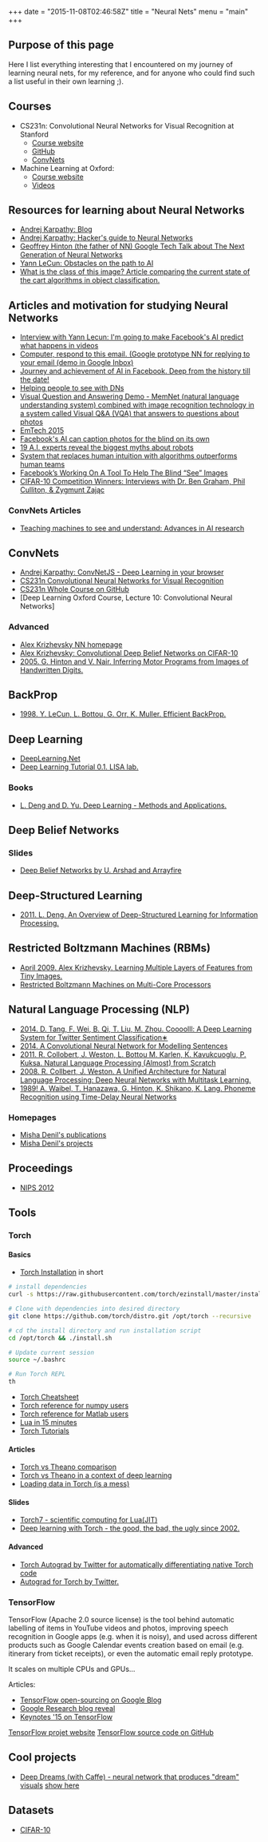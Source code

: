 +++
date = "2015-11-08T02:46:58Z"
title = "Neural Nets"
menu = "main"
+++

## Purpose of this page

Here I list everything interesting that I encountered on my journey of learning neural nets, for my reference, and for anyone who could find such a list useful in their own learning ;).

## Courses
* CS231n: Convolutional Neural Networks for Visual Recognition at Stanford
  * [Course website](http://cs231n.stanford.edu/)
  * [GitHub](http://cs231n.github.io/)
  * [ConvNets](http://cs231n.github.io/convolutional-networks/)
* Machine Learning at Oxford:
  * [Course website](https://www.cs.ox.ac.uk/people/nando.defreitas/machinelearning/)
  * [Videos](https://www.youtube.com/user/ProfNandoDF/videos)


## Resources for learning about Neural Networks

* [Andrej Karpathy: Blog](http://karpathy.github.io/neuralnets/)
* [Andrej Karpathy: Hacker's guide to Neural Networks](http://karpathy.github.io/neuralnets/)
* [Geoffrey Hinton (the father of NN) Google Tech Talk about The Next Generation of Neural Networks](https://youtu.be/AyzOUbkUf3M)
* [Yann LeCun: Obstacles on the path to AI](https://drive.google.com/file/d/0BxKBnD5y2M8NbWN6XzM5UXkwNDA/view)
* [What is the class of this image? Article comparing the current state of the cart algorithms in object classification.](http://rodrigob.github.io/are_we_there_yet/build/classification_datasets_results.html)

## Articles and motivation for studying Neural Networks
* [Interview with Yann Lecun: I'm going to make Facebook's AI predict what happens in videos](https://www.newscientist.com/article/dn28456-im-going-to-make-facebooks-ai-predict-what-happen-in-videos/)
* [Computer, respond to this email. (Google prototype NN for replying to your email (demo in Google Inbox)](http://googleresearch.blogspot.co.uk/2015/11/computer-respond-to-this-email.html)
* [Journey and achievement of AI in Facebook. Deep from the history till the date!](https://www.facebook.com/1656448931234602/videos/1668490396697122/)
* [Helping people to see with DNs](https://www.facebook.com/zuck/videos/10102456212502251/)
* [Visual Question and Answering Demo - MemNet (natural language understanding system) combined with image recognition technology in a system called Visual Q&A (VQA) that answers to questions about photos](https://www.facebook.com/Engineering/videos/10153621574817200/)
* [EmTech 2015](http://www.technologyreview.com/emtech/15/)
* [Facebook's AI can caption photos for the blind on its own](http://www.technologyreview.com/emtech/15/)
* [19 A.I. experts reveal the biggest myths about robots](http://uk.businessinsider.com/myths-misconceptions-about-artificial-intelligence-2015-9?r=US&IR=T)
* [System that replaces human intuition with algorithms outperforms human teams](http://phys.org/news/2015-10-human-intuition-algorithms-outperforms-teams.html)
* [Facebook’s Working On A Tool To Help The Blind “See” Images](http://techcrunch.com/2015/10/13/facebooks-working-on-a-tool-to-help-the-blind-see-images/#.wqgozt:NWyq)
* [CIFAR-10 Competition Winners: Interviews with Dr. Ben Graham, Phil Culliton, & Zygmunt Zając](http://blog.kaggle.com/2015/01/02/cifar-10-competition-winners-interviews-with-dr-ben-graham-phil-culliton-zygmunt-zajac/)

### ConvNets Articles
* [Teaching machines to see and understand: Advances in AI research
](https://code.facebook.com/posts/1478523512478471/teaching-machines-to-see-and-understand-advances-in-ai-research/)

## ConvNets

* [Andrej Karpathy: ConvNetJS - Deep Learning in your browser](http://cs.stanford.edu/people/karpathy/convnetjs/)
* [CS231n Convolutional Neural Networks for Visual Recognition](http://cs231n.github.io/convolutional-networks/)
* [CS231n Whole Course on GitHub](http://cs231n.github.io/)
* [Deep Learning Oxford Course, Lecture 10: Convolutional Neural Networks]

### Advanced

* [Alex Krizhevsky NN homepage](http://www.cs.toronto.edu/~kriz/index.html)
* [Alex Krizhevsky: Convolutional Deep Belief Networks on CIFAR-10](http://www.cs.toronto.edu/~kriz/conv-cifar10-aug2010.pdf)
* [2005. G. Hinton and V. Nair. Inferring Motor Programs from Images of Handwritten Digits.](http://machinelearning.wustl.edu/mlpapers/paper_files/NIPS2005_512.pdf)

## BackProp

* [1998. Y. LeCun, L. Bottou, G. Orr, K. Muller. Efficient BackProp.](http://www.researchgate.net/file.PostFileLoader.html?id=5617d6e2614325cd958b45f9&assetKey=AS%3A282660464283650%401444402914706&usg=AFQjCNGlW-fjs6vqQ5p-GkZWEyc1nHguNQ&sig2=JFoERw-KFpeS22Wv0HkDlQ)

## Deep Learning

* [DeepLearning.Net](http://deeplearning.net/)
* [Deep Learning Tutorial 0.1. LISA lab.](http://deeplearning.net/tutorial/deeplearning.pdf)

### Books
* [L. Deng and D. Yu. Deep Learning - Methods and Applications.](http://research.microsoft.com/pubs/209355/DeepLearning-NowPublishing-Vol7-SIG-039.pdf)

## Deep Belief Networks

### Slides
* [Deep Belief Networks by U. Arshad and Arrayfire](http://on-demand.gputechconf.com/gtc/2015/presentation/S5722-Umar-Arshad.pdf)

## Deep-Structured Learning

* [2011. L. Deng. An Overview of Deep-Structured Learning for Information Processing.](http://research.microsoft.com/pubs/155609/DENG-APSIPA.pdf)

## Restricted Boltzmann Machines (RBMs)

* [April 2009. Alex Krizhevsky. Learning Multiple Layers of Features from Tiny Images.](http://www.cs.toronto.edu/~kriz/learning-features-2009-TR.pdf)
* [Restricted Boltzmann Machines on Multi-Core Processors](http://meseec.ce.rit.edu/756-projects/fall2014/3-2.pdf)

## Natural Language Processing (NLP)

* [2014. D. Tang, F. Wei, B. Qi, T. Liu, M. Zhou. Coooolll: A Deep Learning System for Twitter Sentiment Classification∗](http://www.aclweb.org/anthology/S14-2033)
* [2014. A Convolutional Neural Network for Modelling Sentences](http://arxiv.org/pdf/1404.2188v1)
* [2011. R. Collobert, J. Weston, L. Bottou M. Karlen, K. Kavukcuoglu, P. Kuksa. Natural Language Processing (Almost) from Scratch](http://www.jmlr.org/papers/volume12/collobert11a/collobert11a.pdf)
* [2008. R. Collbert, J. Weston. A Unified Architecture for Natural Language Processing: Deep Neural Networks with Multitask Learning.](http://ronan.collobert.com/pub/matos/2008_nlp_icml.pdf)
* [1989! A. Waibel, T. Hanazawa, G. Hinton, K. Shikano, K. Lang. Phoneme Recognition using Time-Delay Neural Networks](http://www.cs.toronto.edu/~fritz/absps/waibelTDNN.pdf)

### Homepages

* [Misha Denil's publications](https://scholar.google.co.uk/citations?user=XrKLUO0AAAAJ&hl=en)
* [Misha Denil's projects](http://mdenil.com/projects/)

## Proceedings
* [NIPS 2012](http://papers.nips.cc/book/advances-in-neural-information-processing-systems-25-2012)

## Tools

### Torch

#### Basics

* [Torch Installation](http://torch.ch/docs/getting-started.html#)
in short
```bash
# install dependencies
curl -s https://raw.githubusercontent.com/torch/ezinstall/master/install-deps | bash

# Clone with dependencies into desired directory
git clone https://github.com/torch/distro.git /opt/torch --recursive

# cd the install directory and run installation script
cd /opt/torch && ./install.sh

# Update current session
source ~/.bashrc

# Run Torch REPL
th
```

* [Torch Cheatsheet](https://github.com/torch/torch7/wiki/Cheatsheet)
* [Torch reference for numpy users](https://github.com/torch/torch7/wiki/Torch-for-Numpy-users)
* [Torch reference for Matlab users](http://atamahjoubfar.github.io/Torch_for_Matlab_users.pdf)
* [Lua in 15 minutes](http://tylerneylon.com/a/learn-lua/)
* [Torch Tutorials](https://github.com/torch/torch7/wiki/Cheatsheet#tutorials-demos-by-category)

#### Articles

* [Torch vs Theano comparison](http://fastml.com/torch-vs-theano/)
* [Torch vs Theano in a context of deep learning](http://stats.stackexchange.com/questions/162376/what-are-key-differences-between-theano-python-and-torch-lua-for-deep-learni)
* [Loading data in Torch (is a mess)](http://fastml.com/loading-data-in-torch-is-a-mess/)

#### Slides

* [Torch7 - scientific computing for Lua(JIT)](http://hunch.net/~nyoml/torch7.pdf)
* [Deep learning with Torch - the good, the bad, the ugly since 2002.](http://learning.cs.toronto.edu/wp-content/uploads/2015/02/torch_tutorial.pdf)

#### Advanced

* [Torch Autograd by Twitter for automatically differentiating native Torch code](https://github.com/twitter/torch-autograd)
* [Autograd for Torch by Twitter.](https://blog.twitter.com/2015/autograd-for-torch)

### TensorFlow

TensorFlow (Apache 2.0 source license) is the tool behind automatic labelling of items in YouTube videos and photos, improving speech recognition in Google apps (e.g. when it is noisy), and used across different products such as Google Calendar events creation based on email (e.g. itinerary from ticket receipts), or even the automatic email reply prototype.

It scales on multiple CPUs and GPUs...

Articles:

  * [TensorFlow open-sourcing on Google Blog](https://googleblog.blogspot.co.uk/2015/11/tensorflow-smarter-machine-learning-for.html)
  * [Google Research blog reveal](http://googleresearch.blogspot.co.uk/2015/11/tensorflow-googles-latest-machine_9.html)
  * [Keynotes '15 on TensorFlow](https://www.youtube.com/watch?v=90-S1M7Ny_o&t=21m2s)

[TensorFlow projet website](http://www.tensorflow.org/)
[TensorFlow source code on GitHub](https://github.com/tensorflow/tensorflow)

## Cool projects

* [Deep Dreams (with Caffe) - neural network that produces "dream" visuals](https://github.com/google/deepdream/blob/master/dream.ipynb) [show here](http://googleresearch.blogspot.ch/2015/06/inceptionism-going-deeper-into-neural.html)

## Datasets

* [CIFAR-10](http://www.cs.toronto.edu/~kriz/cifar.html)